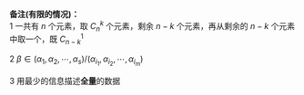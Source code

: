 **备注(有限的情况)：**  
1 一共有 $n$ 个元素，取 $C_n^k$ 个元素，剩余 $n-k$ 个元素，再从剩余的 $n-k$ 个元素中取一个，既 $C_{n-k}^1$   
  
2  $\beta\in(\alpha_1,\alpha_2,\cdots,\alpha_s)/(\alpha_{i_1},\alpha_{i_2},\cdots,\alpha_{i_m})$   
  
3 用最少的信息描述**全量**的数据  
